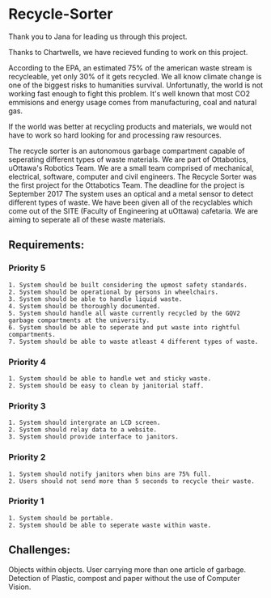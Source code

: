 # Recycle-Sorter

Thank you to Jana for leading us through this project. 

Thanks to Chartwells, we have recieved funding to work on this project. 

According to the EPA, an estimated 75% of the american waste stream is recycleable, yet only 30% of it gets recycled. 
We all know climate change is one of the biggest risks to humanities survival. Unfortunatly, the world is not working fast enough to fight this problem. 
It's well known that most CO2 emmisions and energy usage comes from manufacturing, coal and natural gas. 

If the world was better at recycling products and materials, we would not have to work so hard looking for and processing raw resources. 

The recycle sorter is an autonomous garbage compartment capable of seperating different types of waste materials. 
We are part of Ottabotics, uOttawa's Robotics Team. 
We are a small team comprised of mechanical, electrical, software, computer and civil engineers. 
The Recycle Sorter was the first project for the Ottabotics Team.
The deadline for the project is September 2017
The system uses an optical and a metal sensor to detect different types of waste. 
We have been given all of the recyclables which come out of the SITE (Faculty of Engineering at uOttawa) cafetaria. We are aiming to seperate all of these waste materials. 


## Requirements: 
  ### Priority 5
    1. System should be built considering the upmost safety standards.
    2. System should be operational by persons in wheelchairs.
    3. System should be able to handle liquid waste.
    4. System should be thoroughly documented.
    5. System should handle all waste currently recycled by the GQV2 garbage compartments at the university.
    6. System should be able to seperate and put waste into rightful compartments.
    7. System should be able to waste atleast 4 different types of waste.
    
  ### Priority 4
    1. System should be able to handle wet and sticky waste.
    2. System should be easy to clean by janitorial staff.
    
  ### Priority 3
    1. System should intergrate an LCD screen.
    2. System should relay data to a website.
    3. System should provide interface to janitors.
    
  ### Priority 2
    1. System should notify janitors when bins are 75% full. 
    2. Users should not send more than 5 seconds to recycle their waste. 
    
  ### Priority 1
    1. System should be portable.
    2. System should be able to seperate waste within waste. 
  

## Challenges: 
  
  Objects within objects.
  User carrying more than one article of garbage.
  Detection of Plastic, compost and paper without the use of Computer Vision.
 
 
